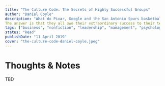 ```yaml
---
title: "The Culture Code: The Secrets of Highly Successful Groups"
author: "Daniel Coyle"
description: "What do Pixar, Google and the San Antonio Spurs basketball team have in common?"
The answer is that they all owe their extraordinary success to their team-building skills."
tags: ["business", "nonfiction", "leadership", "management", "psychology"]
status: "Read"
publishDate: "11 April 2019"
cover: "the-culture-code-daniel-coyle.jpeg"
---
```


# Thoughts & Notes

TBD
